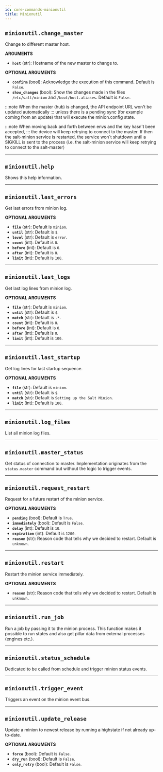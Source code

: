 ```yaml
---
id: core-commands-minionutil
title: Minionutil
---
```


## `minionutil.change_master`

Change to different master host.

**ARGUMENTS**

  - **`host`** (str): Hostname of the new master to change to.

**OPTIONAL ARGUMENTS**

  - **`confirm`** (bool): Acknowledge the execution of this command. Default is `False`.
  - **`show_changes`** (bool): Show the changes made in the files `/etc/salt/minion` and `/boot/host.aliases`. Default is `False`.

:::note
When the master (hub) is changed, the API endpoint URL won't be updated automatically
:::
unless there is a pending sync (for example coming from an update) that will execute the
minion.config state.

:::note
When moving back and forth between envs and the key hasn't been accepted,
:::
the device will keep retrying to connect to the master. If then the salt-minion service
is restarted, the service won`t shutdown until a SIGKILL is sent to the process (i.e. the
salt-minion service will keep retrying to connect to the salt-master)


----
## `minionutil.help`

Shows this help information.


----
## `minionutil.last_errors`

Get last errors from minion log.

**OPTIONAL ARGUMENTS**

  - **`file`** (str): Default is `minion`.
  - **`until`** (str): Default is `$`.
  - **`level`** (str): Default is `error`.
  - **`count`** (int): Default is `0`.
  - **`before`** (int): Default is `0`.
  - **`after`** (int): Default is `0`.
  - **`limit`** (int): Default is `100`.


----
## `minionutil.last_logs`

Get last log lines from minion log.

**OPTIONAL ARGUMENTS**

  - **`file`** (str): Default is `minion`.
  - **`until`** (str): Default is `$`.
  - **`match`** (str): Default is `.*`.
  - **`count`** (int): Default is `0`.
  - **`before`** (int): Default is `0`.
  - **`after`** (int): Default is `0`.
  - **`limit`** (int): Default is `100`.


----
## `minionutil.last_startup`

Get log lines for last startup sequence.

**OPTIONAL ARGUMENTS**

  - **`file`** (str): Default is `minion`.
  - **`until`** (str): Default is `$`.
  - **`match`** (str): Default is `Setting up the Salt Minion`.
  - **`limit`** (int): Default is `100`.


----
## `minionutil.log_files`

List all minion log files.


----
## `minionutil.master_status`

Get status of connection to master.
Implementation originates from the `status.master` command but without the logic to trigger events.


----
## `minionutil.request_restart`

Request for a future restart of the minion service.

**OPTIONAL ARGUMENTS**

  - **`pending`** (bool): Default is `True`.
  - **`immediately`** (bool): Default is `False`.
  - **`delay`** (int): Default is `10`.
  - **`expiration`** (int): Default is `1200`.
  - **`reason`** (str): Reason code that tells why we decided to restart. Default is `unknown`.


----
## `minionutil.restart`

Restart the minion service immediately.

**OPTIONAL ARGUMENTS**

  - **`reason`** (str): Reason code that tells why we decided to restart. Default is `unknown`.


----
## `minionutil.run_job`

Run a job by passing it to the minion process.
This function makes it possible to run states and also get pillar data from external processes (engines etc.).


----
## `minionutil.status_schedule`

Dedicated to be called from schedule and trigger minion status events.


----
## `minionutil.trigger_event`

Triggers an event on the minion event bus.


----
## `minionutil.update_release`

Update a minion to newest release by running a highstate if not already up-to-date.

**OPTIONAL ARGUMENTS**

  - **`force`** (bool): Default is `False`.
  - **`dry_run`** (bool): Default is `False`.
  - **`only_retry`** (bool): Default is `False`.
